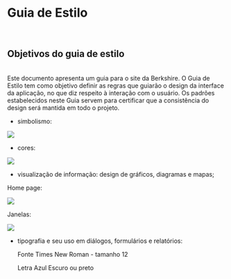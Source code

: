 # Guia de Estilo
<br>

## Objetivos do guia de estilo

<br>
Este documento apresenta um guia para o site da Berkshire. O Guia de Estilo tem como objetivo definir as regras que guiarão o design da interface da aplicação, no que diz respeito à interação com o usuário. Os padrões estabelecidos neste Guia servem para certificar que a consistência do design será mantida em todo o projeto.

* simbolismo:

![](https://raw.githubusercontent.com/Interacao-Humano-Computador/2020.2-Grupo5/main/Imagens/logo.jpeg)

* cores:

![](https://raw.githubusercontent.com/Interacao-Humano-Computador/2020.2-Grupo5/main/Imagens/cores.jpeg)

* visualização de informação: design de gráficos, diagramas e mapas;

Home page:

![](https://raw.githubusercontent.com/Interacao-Humano-Computador/2020.2-Grupo5/main/Imagens/homepage.jpeg)

Janelas:

![](https://raw.githubusercontent.com/Interacao-Humano-Computador/2020.2-Grupo5/main/Imagens/janelas.jpeg)

* tipografia e seu uso em diálogos, formulários e relatórios:

	Fonte Times New Roman - tamanho 12

	Letra Azul Escuro ou preto